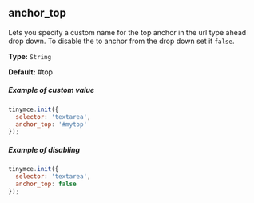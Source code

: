 ## anchor_top

Lets you specify a custom name for the top anchor in the url type ahead drop down. To disable the to anchor from the drop down set it `false`.

**Type:** `String`

**Default:** #top

##### Example of custom value

```js
tinymce.init({
  selector: 'textarea',
  anchor_top: '#mytop'
});
```

##### Example of disabling 

```js
tinymce.init({
  selector: 'textarea',
  anchor_top: false
});
```
